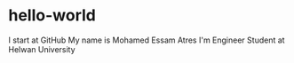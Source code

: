 # hello-world
I start at GitHub
My name is Mohamed Essam Atres
I'm Engineer Student at Helwan University
